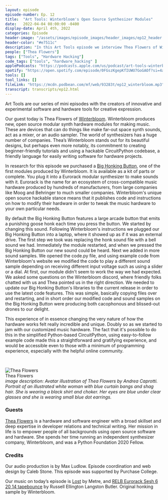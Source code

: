 ```yaml
---
layout: episode
episode-number: Ep. 12
title:  "Art Tools: Winterbloom's Open Source Synthesizer Modules"
date:   2022-04-04 08:00:00 -0400
display-date: April 4th, 2022
categories: Episode
header-image: "/assets/images/episode_images/header_images/ep12_header.png"
header-color: "#e7511c"
description: "In this Art Tools episode we interview Thea Flowers of Winterbloom, an open source music hardware company producing hackable music modules and kits for synthesizers. And we try out the Big Honking Button."
people: ["Thea Flowers"]
tags: ["Tools", "Hardware Hacking"]
code_tags: ["tools", "hardware_hacking" ]
applePodcasts: "https://podcasts.apple.com/us/podcast/art-tools-winterblooms-open-source-synthesizer-modules/id1536778522?i=1000556273747"
spotify: "https://open.spotify.com/episode/0FGszKgepKfIUWU7GoGAOf?si=4a3056fd54f34093"
tools: []
tool_links: []
fileLink: "https://mcdn.podbean.com/mf/web/93283t/ep12_winterbloom.mp3"
transcript: transcripts/ep12.html
---
```


Art Tools are our series of mini episodes with the creators of innovative and experimental software and hardware tools for creative expression.

Our guest today is Thea Flowers of [Winterbloom](https://winterbloom.com). Winterbloom produces new, open source modular synth hardware modules for making music. These are devices that can do things like make far-out space synth sounds, act as a mixer, or an audio sampler. The world of  synthesizers has a huge number of companies. Thea’s Winterbloom stands out for its beautiful designs, but perhaps even more notably, its commitment to creating beginner-friendly tutorials and using a hackable CircuitPython codebase, a friendly language for easily writing software for hardware projects.

In research for this episode we purchased a [Big Honking Button](https://honk.wntr.dev/), one of the first modules produced by Winterbloom. It is available as a kit of parts or complete. You plug it into a Eurorack modular synthesizer to make sounds with it. Eurorack is the name for an ecosystem of cross-compatible music hardware produced by hundreds of manufacturers, from large companies like Moog and Behringer to much smaller companies. Winterbloom's unique open source hackable stance means that it publishes code and instructions on how to modify their hardware in order to tweak the music hardware to your own particular needs.

By default the Big Honking Button features a large arcade button that emits a punishing goose honk each time you press the button. We started by changing this sound. Following Winterbloom's instructions we plugged our Big Honking Button into a laptop, where it showed up as if it was an external drive. The first step we took was replacing the honk sound file with a bell sound we had. Immediately the module restarted, and when we pressed the Big Honking Button our new sound could be heard. Next we added in more sound samples. We opened the code.py file, and using example code from Winterbloom's website we modified the code to play a different sound sample depending on receiving different input voltage such as using a slider or a dial. At first, our module didn't seem to work the way we had expected. We asked some questions on the Winterbloom discord, where friendly folks chatted with us and Thea pointed us in the right direction. We needed to update our Big Honking Button's libraries to the current release in order to use the latest code features. This was simple, basically copying files over and restarting, and in short order our modified code and sound samples on the Big Honking Button were producing both cacophonous and blissed-out drones to our delight. 

This experience of in essence changing the very nature of how the hardware works felt really incredible and unique. Doubly so as we started to jam with our customized music hardware. The fact that it's possible to do this in the simplified Python-based CircuitPython, using easy-to-follow example code made this a straightforward and gratifying experience, and would be accessible even to those with a minimum of programming experience, especially with the helpful online community.

<br>

![Thea Flowers]({{site.baseurl}}/assets/images/thea.jpg)  
Thea Flowers  
*image description: Avatar illustration of Thea Flowers by Andrea Caprotti. Portrait of an illustrated white woman with blue curtain bangs and shag hair. She is wearing a black shirt and choker. Her eyes are blue under clear glasses and she is wearing small blue dot earrings.*

### Guests

<a href="https://thea.codes/" alt="Thea Flowers" class="nameTag">Thea Flowers</a> is a hardware and software engineer with a broad skillset and deep expertise in developer relations and technical writing. Her mission in life is to empower people of all backgrounds using open source software and hardware. She spends her time running an independent synthesizer company, Winterbloom, and was a Python Foundation 2020 Fellow.

### Credits

Our audio production is by Max Ludlow. Episode coordination and web design by Caleb Stone. This episode was supported by Purchase College.

Our music on today’s episode is [Lost](https://freemusicarchive.org/music/Metre/alternator/lost-2) by Metre, and [RELB Eurorack Sesh 6 20 14 tapebounce](https://freemusicarchive.org/music/Russell_E_L_Butler/Constructions/Russell_E_L_Butler_-_Constructions_-_06_RELB_Eurorack_Sesh_6_20_14tapebounce) by Russell Ellington Langston Butler. Original honking sample by Winterbloom.

